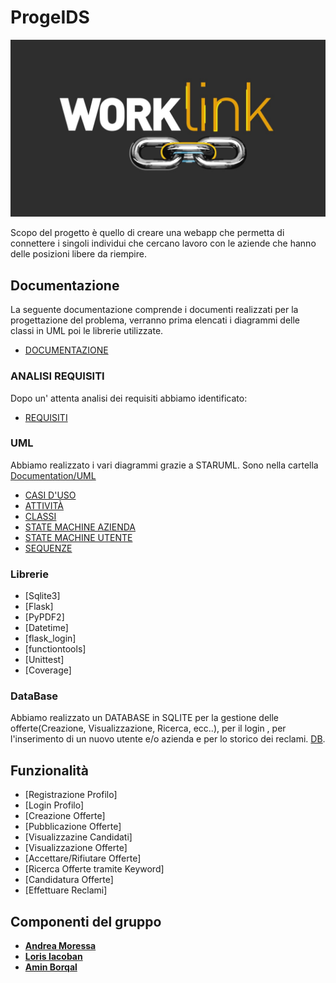 # ProgeIDS
![alt text](https://github.com/lorisiaco/ProgeIDS/blob/main/Code/maxresdefault.jpg)

Scopo del progetto è quello di creare una webapp che permetta di connettere i singoli individui che cercano lavoro con le aziende che hanno delle posizioni libere da riempire.
## Documentazione
La seguente documentazione comprende i documenti realizzati per la progettazione del problema, verranno prima elencati i diagrammi delle classi in UML poi le librerie utilizzate.

- [DOCUMENTAZIONE](https://github.com/lorisiaco/ProgeIDS/blob/main/Documentation)

### ANALISI REQUISITI
Dopo un' attenta analisi dei requisiti abbiamo identificato:
- [REQUISITI](https://github.com/lorisiaco/ProgeIDS/blob/main/Documentation/SoftwareRequirementEngineering.md)

### UML
Abbiamo realizzato i vari diagrammi grazie a STARUML.
Sono nella cartella [Documentation/UML](https://github.com/lorisiaco/ProgeIDS/blob/main/Documentation/UML)
- [CASI D'USO](https://github.com/lorisiaco/ProgeIDS/blob/main/Documentation/UML/UseCaseDiagram/UseCaseDiagram.png)
- [ATTIVITÀ](https://github.com/lorisiaco/ProgeIDS/blob/main/Documentation/UML/ActivityDiagram/ActivityDiagram.png)
- [CLASSI](https://github.com/lorisiaco/ProgeIDS/blob/main/Documentation/UML/ClassDiagram/ClassDiagram.png)
- [STATE MACHINE AZIENDA](https://github.com/lorisiaco/ProgeIDS/blob/main/Documentation/UML/StateMachineDiagram/StateMachineDiagramAzienda.png)
- [STATE MACHINE UTENTE](https://github.com/lorisiaco/ProgeIDS/blob/main/Documentation/UML/StateMachineDiagram/StateMachineDiagramUtente.png)
- [SEQUENZE](https://github.com/lorisiaco/ProgeIDS/blob/main/Documentation/UML/SequenceDiagramDiagram/SequenceDiagram.png)

### Librerie
- [Sqlite3]
- [Flask]
- [PyPDF2]
- [Datetime]
- [flask_login]
- [functiontools]
- [Unittest]
- [Coverage]

### DataBase
Abbiamo realizzato un DATABASE in SQLITE per la gestione delle offerte(Creazione, Visualizzazione, Ricerca, ecc..), per il login , per l'inserimento di un nuovo utente e/o azienda e per lo storico dei reclami.
[DB](https://github.com/lorisiaco/ProgeIDS/blob/main/jobs.db).

## Funzionalità
- [Registrazione Profilo]
- [Login Profilo]
- [Creazione Offerte]
- [Pubblicazione Offerte]
- [Visualizzazine Candidati]
- [Visualizzazione Offerte]
- [Accettare/Rifiutare Offerte]
- [Ricerca Offerte tramite Keyword]
- [Candidatura Offerte]
- [Effettuare Reclami]

## Componenti del gruppo
- [__Andrea Moressa__](https://github.com/morex5ound)
- [__Loris Iacoban__](https://github.com/lorisiaco)
- [__Amin Borqal__](https://github.com/aminb00)
